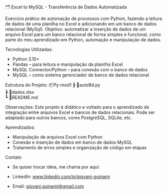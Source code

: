 🗂️ Excel to MySQL - Transferência de Dados Automatizada

Exercício prático de automação de processos com Python, fazendo a leitura de dados de uma planilha no Excel e adicionando em um banco de dados relacional (MySql). 
Objetivo: automatizar a inserção de dados de um arquivo Excel para um banco relacional de forma simples e funcional, como parte do meu aprendizado em Python, automação e manipulação de dados.

Tecnologias Utilizadas:
 * Python 3.10+
 * Pandas – para leitura e manipulação da planilha Excel
 * MySQL Connector/Python – para conexão com o banco de dados
 * MySQL – como sistema gerenciador de banco de dados relacional

Estrutura do Projeto:
📦Py-mod1
 ┣ 📄autoBd.py          
 ┣ 📄dados.xlsx         
 ┗ 📄README.md           

Observações:
Este projeto é didático e voltado para o aprendizado de integração entre arquivos Excel e bancos de dados relacionais.
Pode ser adaptado para outros bancos, como PostgreSQL, SQLite, etc.

Aprendizados:
  * Manipulação de arquivos Excel com Python
  * Conexão e inserção de dados em banco de dados MySQL
  * Tratamento de erros simples e organização de código em etapas

Contato
  * Se quiser trocar ideia, me chama por aqui:
  
  * LinkedIn: www.linkedin.com/in/giovani-guinami
  * Email: giovani.guinami@gmail.com

